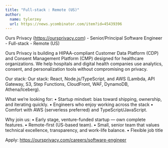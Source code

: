 ```yaml
---
title: "Full-stack : Remote (US)"
author:
  name: tylerzey
  url: https://news.ycombinator.com/item?id=45439396
---
```

Ours Privacy (<a href="https:&#x2F;&#x2F;oursprivacy.com" rel="nofollow">https:&#x2F;&#x2F;oursprivacy.com</a>) - Senior&#x2F;Principal Software Engineer - Full-stack - Remote (US)

Ours Privacy is building a HIPAA-compliant Customer Data Platform (CDP) and Consent Management Platform (CMP) designed for healthcare organizations. We help hospitals and digital health companies use analytics, consent, and personalization tools without compromising on privacy.

Our stack: Our stack: React, Node.js&#x2F;TypeScript, and AWS (Lambda, API Gateway, S3, Step Functions, CloudFront, WAF, DynamoDB, Athena&#x2F;Iceberg).

What we’re looking for:
 • Startup mindset: bias toward shipping, ownership, and iterating quickly.
 • Engineers who enjoy working across the stack
 • Comfort with AWS (serverless preferred) and TypeScript&#x2F;JavaScript.

Why join us:
 • Early stage, venture-funded startup — own complete features.
 • Remote-first (US-based team).
 • Small, senior team that values technical excellence, transparency, and work-life balance.
 • Flexible job title

Apply: <a href="https:&#x2F;&#x2F;oursprivacy.com&#x2F;careers&#x2F;software-engineer" rel="nofollow">https:&#x2F;&#x2F;oursprivacy.com&#x2F;careers&#x2F;software-engineer</a>
<JobApplication />
